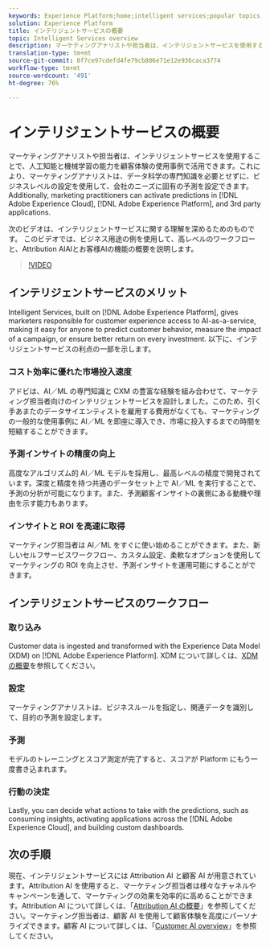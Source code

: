 ```yaml
---
keywords: Experience Platform;home;intelligent services;popular topics;intelligent service;Intelligent service
solution: Experience Platform
title: インテリジェントサービスの概要
topic: Intelligent Services overview
description: マーケティングアナリストや担当者は、インテリジェントサービスを使用することで、人工知能と機械学習の能力を顧客体験の使用事例で活用できます。これにより、マーケティングアナリストは、データ科学の専門知識を必要とせずに、ビジネスレベルの設定を使用して、会社のニーズに固有の予測を設定できます。さらに、マーケターは、Adobe Experience Cloud、Adobe Experience Platform およびサードパーティアプリケーションで予測をアクティブ化できます。
translation-type: tm+mt
source-git-commit: 8f7ce97cdefd4fe79cb806e71e12e936caca3774
workflow-type: tm+mt
source-wordcount: '491'
ht-degree: 76%

---
```



# インテリジェントサービスの概要

マーケティングアナリストや担当者は、インテリジェントサービスを使用することで、人工知能と機械学習の能力を顧客体験の使用事例で活用できます。これにより、マーケティングアナリストは、データ科学の専門知識を必要とせずに、ビジネスレベルの設定を使用して、会社のニーズに固有の予測を設定できます。Additionally, marketing practitioners can activate predictions in [!DNL Adobe Experience Cloud], [!DNL Adobe Experience Platform], and 3rd party applications.

次のビデオは、インテリジェントサービスに関する理解を深めるためのものです。 このビデオでは、ビジネス用途の例を使用して、高レベルのワークフローと、Attribution AIAIとお客様AIの機能の概要を説明します。

>[!VIDEO](https://video.tv.adobe.com/v/32654?learn=on&quality=12)

## インテリジェントサービスのメリット

Intelligent Services, built on [!DNL Adobe Experience Platform], gives marketers responsible for customer experience access to AI-as-a-service, making it easy for anyone to predict customer behavior, measure the impact of a campaign, or ensure better return on every investment. 以下に、インテリジェントサービスの利点の一部を示します。

### コスト効率に優れた市場投入速度

アドビは、AI／ML の専門知識と CXM の豊富な経験を組み合わせて、マーケティング担当者向けのインテリジェントサービスを設計しました。このため、引く手あまたのデータサイエンティストを雇用する費用がなくても、マーケティングの一般的な使用事例に AI／ML を即座に導入でき、市場に投入するまでの時間を短縮することができます。

### 予測インサイトの精度の向上

高度なアルゴリズム的 AI／ML モデルを採用し、最高レベルの精度で開発されています。深度と精度を持つ共通のデータセット上で AI／ML を実行することで、予測の分析が可能になります。また、予測顧客インサイトの裏側にある動機や理由を示す能力もあります。

### インサイトと ROI を高速に取得

マーケティング担当者は AI／ML をすぐに使い始めることができます。また、新しいセルフサービスワークフロー、カスタム設定、柔軟なオプションを使用してマーケティングの ROI を向上させ、予測インサイトを運用可能にすることができます。

## インテリジェントサービスのワークフロー

### 取り込み

Customer data is ingested and transformed with the Experience Data Model (XDM) on [!DNL Adobe Experience Platform]. XDM について詳しくは、[XDM の概要](../xdm/home.md)を参照してください。

### 設定

マーケティングアナリストは、ビジネスルールを指定し、関連データを識別して、目的の予測を設定します。

### 予測

モデルのトレーニングとスコア測定が完了すると、スコアが Platform にもう一度書き込まれます。

### 行動の決定

Lastly, you can decide what actions to take with the predictions, such as consuming insights, activating applications across the [!DNL Adobe Experience Cloud], and building custom dashboards.

## 次の手順

現在、インテリジェントサービスには Attribution AI と顧客 AI が用意されています。Attribution AI を使用すると、マーケティング担当者は様々なチャネルやキャンペーンを通して、マーケティングの効果を効率的に高めることができます。Attribution AI について詳しくは、「[Attribution AI の概要](./attribution-ai/overview.md)」を参照してください。マーケティング担当者は、顧客 AI を使用して顧客体験を高度にパーソナライズできます。顧客 AI について詳しくは、「[Customer AI overview](./customer-ai/overview.md)」を参照してください。